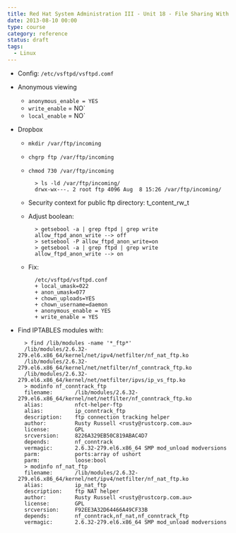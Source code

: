 ```yaml
---
title: Red Hat System Administration III - Unit 18 - File Sharing With FTP
date: 2013-08-10 00:00
type: course
category: reference
status: draft
tags:
  - Linux
---
```


* Config: `/etc/vsftpd/vsftpd.comf`
* Anonymous viewing
    * `anonymous_enable = YES`
    * `write_enable` = NO`
    * `local_enable` = NO`
* Dropbox
    * `mkdir /var/ftp/incoming`
    * `chgrp ftp /var/ftp/incoming`
    * `chmod 730 /var/ftp/incoming`

            > ls -ld /var/ftp/incoming/
            drwx-wx---. 2 root ftp 4096 Aug  8 15:26 /var/ftp/incoming/

    * Security context for public ftp directory: t_content_rw_t
    * Adjust boolean:

            > getsebool -a | grep ftpd | grep write
            allow_ftpd_anon_write --> off
            > setsebool -P allow_ftpd_anon_write=on
            > getsebool -a | grep ftpd | grep write
            allow_ftpd_anon_write --> on

    * Fix:

            /etc/vsftpd/vsftpd.conf
            + local_umask=022
            + anon_umask=077
            + chown_uploads=YES
            + chown_username=daemon
            + anonymous_enable = YES
            + write_enable = YES

* Find IPTABLES modules with:

        > find /lib/modules -name '*_ftp*'
        /lib/modules/2.6.32-279.el6.x86_64/kernel/net/ipv4/netfilter/nf_nat_ftp.ko
        /lib/modules/2.6.32-279.el6.x86_64/kernel/net/netfilter/nf_conntrack_ftp.ko
        /lib/modules/2.6.32-279.el6.x86_64/kernel/net/netfilter/ipvs/ip_vs_ftp.ko
        > modinfo nf_conntrack_ftp
        filename:       /lib/modules/2.6.32-279.el6.x86_64/kernel/net/netfilter/nf_conntrack_ftp.ko
        alias:          nfct-helper-ftp
        alias:          ip_conntrack_ftp
        description:    ftp connection tracking helper
        author:         Rusty Russell <rusty@rustcorp.com.au>
        license:        GPL
        srcversion:     8226A329EB50C819ABAC4D7
        depends:        nf_conntrack
        vermagic:       2.6.32-279.el6.x86_64 SMP mod_unload modversions 
        parm:           ports:array of ushort
        parm:           loose:bool
        > modinfo nf_nat_ftp
        filename:       /lib/modules/2.6.32-279.el6.x86_64/kernel/net/ipv4/netfilter/nf_nat_ftp.ko
        alias:          ip_nat_ftp
        description:    ftp NAT helper
        author:         Rusty Russell <rusty@rustcorp.com.au>
        license:        GPL
        srcversion:     F92EE3A32D64466A49CF33B
        depends:        nf_conntrack,nf_nat,nf_conntrack_ftp
        vermagic:       2.6.32-279.el6.x86_64 SMP mod_unload modversions 
